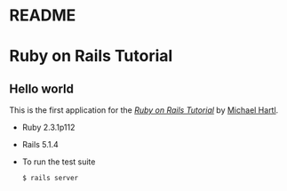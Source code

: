 # README

# Ruby on Rails Tutorial

## Hello world

This is the first application for the
[*Ruby on Rails Tutorial*](http://www.railstutorial.org/)
by [Michael Hartl](http://www.michaelhartl.com/). 


* Ruby 2.3.1p112

* Rails 5.1.4

* To run the test suite
  ```
  $ rails server
  ```
